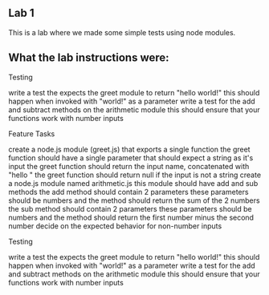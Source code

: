 ## Lab 1
This is a lab where we made some simple tests using node modules.


## What the lab instructions were:
Testing

write a test the expects the greet module to return "hello world!"
this should happen when invoked with "world!" as a parameter
write a test for the add and subtract methods on the arithmetic module
this should ensure that your functions work with number inputs

Feature Tasks

create a node.js module (greet.js) that exports a single function
the greet function should have a single parameter that should expect a string as it's input
the greet function should return the input name, concatenated with "hello "
the greet function should return null if the input is not a string
create a node.js module named arithmetic.js
this module should have add and sub methods
the add method should contain 2 parameters
these parameters should be numbers and the method should return the sum of the 2 numbers
the sub method should contain 2 parameters
these parameters should be numbers and the method should return the first number minus the second number
decide on the expected behavior for non-number inputs


Testing

write a test the expects the greet module to return "hello world!"
this should happen when invoked with "world!" as a parameter
write a test for the add and subtract methods on the arithmetic module
this should ensure that your functions work with number inputs

